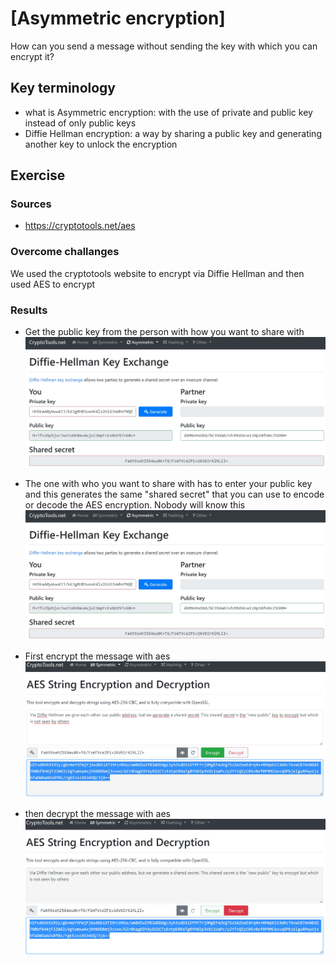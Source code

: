 # [Asymmetric encryption]
How can you send a message without sending the key with which you can encrypt it?

## Key terminology
- what is Asymmetric encryption: with the use of private and public key instead of only public keys
- Diffie Hellman encryption: a way by sharing a public key and generating another key to unlock the encryption

## Exercise
### Sources
- https://cryptotools.net/aes

### Overcome challanges
We used the cryptotools website to encrypt via Diffie Hellman and then used AES to encrypt

### Results
- Get the public key from the person with how you want to share with
![screenshot](../00_includes/ex5-diffie.jpg)

- The one with who you want to share with has to enter your public key and this generates the same "shared secret" that you can use to encode or decode the AES encryption. Nobody will know this  
![screenshot](../00_includes/ex5-diffie.jpg)

- First encrypt the message with aes  
![screenshot](../00_includes/ex5-aes-encr.jpg)

- then decrypt the message with aes
![screenshot](../00_includes/ex5-aes-decr.jpg)
